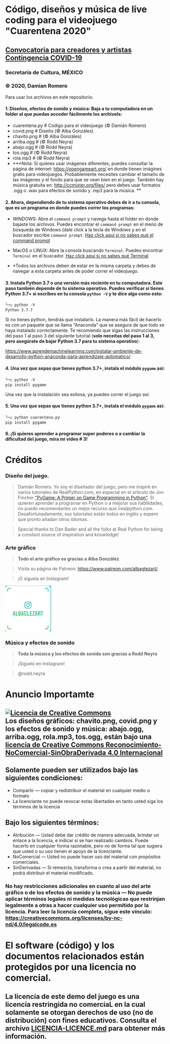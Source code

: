 # Código, diseños y música de live coding para el videojuego "Cuarentena 2020"
## [Convocatoria para creadores y artistas Contingencia COVID-19](https://github.com/damian-romero/cuarentena_2020/blob/master/recursos/convocatoria_contigo_en_la_distancia_guia_herramientas.pdf)
### Secretaría de Cultura, MÉXICO
### © 2020, Damian Romero

Para usar los archivos en este repositorio:

#### 1. Diseños, efectos de sonido y música: Baja a tu computadora en un folder al que puedas acceder fácilmente los archivols: 
  - cuarentena.py  # Código para el videojuego (© Damián Romero)
  - covid.png  # Diseño (© Alba Gonzáles)
  - chavito.png  # (© Alba Gonzáles)
  - arriba.ogg  # (© Rodd Neyra)
  - abajo.ogg  # (© Rodd Neyra)
  - tos.ogg  # (© Rodd Neyra)
  - rola.mp3 # (© Rodd Neyra)
  - **\*Nota: Si quieres usar imágenes diferentes, puedes consultar la página de internet: https://opengameart.org/ en donde tienen imágines gratis para videojuegos. Probablemente necesites cambiar el tamaño de las imágenes y el fondo para que se vean bien en el juego. También hay música gratuita en: http://ccmixter.org/files/ pero debes usar formatos .ogg o .wav para efectos de sonido y .mp3 para la música.
**

#### 2. Ahora, dependiendo de tu sistema operativo debes de ir a tu consola, que es un programa en donde puedes correr los programas:

- WINDOWS: Abre el ```command prompt``` y navega hasta el folder en donde bajaste los archivos. Puedes encontrar el ```command prompt``` en el menú de búsqueda de Windows (dale click a la tecla de Windows y en el buscador escribe ```command prompt```. [Haz click aquí si no sabes qué el command prompt](https://es.wikipedia.org/wiki/S%C3%ADmbolo_del_sistema)

- MacOS o LINUX: Abre la consola buscando ```Terminal```. Puedes encontrar ```Terminal``` en el buscador. [Haz click aquí si no sabes qué Terminal](https://en.wikipedia.org/wiki/Linux_console)

- \*Todos los archivos deben de estar en la misma carpeta y debes de navegar a esta carpeta antes de poder correr el videojuego. 

#### 3. Instala Python 3.7 o una versión más reciente en tu computadora. Este paso también depende de tu sistema operativo. Puedes verificar si tienes Python 3.7+ si escribes en tu consola ```python -V``` y te dice algo como esto:

```
╰─○ python -V
Python 3.7.7
```

Si no tienes python, tendrás que instalarlo. La manera más fácil de hacerlo es con un paquete que se llama "Anaconda" que se asegura de que todo se haya instalado correctamente. Te recomiendo que sigas las instrucciones del paso 1 al paso 3 del siguiente tutorial (__solo neceitas del paso 1 al 3, pero asegúrate de bajar Python 3.7 para tu sistema operativo__):

https://www.aprendemachinelearning.com/instalar-ambiente-de-desarrollo-python-anaconda-para-aprendizaje-automatico/


#### 4. Una vez que sepas que tienes python 3.7+, instala el módulo ```pygame``` así:
```
╰─○ python -V
pip install pygame
```

Una vez que la instalación sea exitosa, ya puedes correr el juego así:

#### 5. Una vez que sepas que tienes python 3.7+, instala el módulo ```pygame``` así:
```
╰─○ python cuarentena.py
pip install pygame
```

#### 6. ¡Si quieres aprender a programar super poderes o a cambiar la dificultad del juego, mira mi video # 3!


# Créditos

### Diseño del juego.
> Damián Romero. Yo soy el diseñador del juego, pero me inspiré en varios tutoriales de RealPython.com, en especial en el artículo de Jon Fincher ["PyGame: A Primer on Game Programming in Python"](https://realpython.com/pygame-a-primer/). Si quieren aprender a programar en Python o a mejorar sus habilidades, no puedo recomendarles un mejor recurso que /realpython.com. Desafortunadamente, sus tutoriales están todos en inglés y espero que pronto añadan otros idiomas.

> Special thanks to Dan Bader and all the folks at Real Python for being a constant source of inspiration and knowledge!

### Arte gráfico

> **Todo el arte gráfico es gracias a Alba González**

> Visita su página de Patreon: https://www.patreon.com/albaglezart/

> ¡O síguela en Instagram!

![@albaglezart](recursos/IMG_1483.JPG "AlbaGlezArt")

### Música y efectos de sonido

> **Toda la música y los efectos de sonido son gracias a Rodd Neyra**

> ¡Síguelo en Instagram! 

> @rodd.neyra

# Anuncio Importamte

## <a rel="license" href="http://creativecommons.org/licenses/by-nc-nd/4.0/"><img alt="Licencia de Creative Commons" style="border-width:0" src="https://i.creativecommons.org/l/by-nc-nd/4.0/88x31.png" /></a><br />Los diseños gráficos: chavito.png, covid.png y los efectos de sonido y música: abajo.ogg, arriba.ogg, rola.mp3, tos.ogg, están bajo una <a rel="license" href="http://creativecommons.org/licenses/by-nc-nd/4.0/">licencia de Creative Commons Reconocimiento-NoComercial-SinObraDerivada 4.0 Internacional</a>


## Solamente pueden ser utilizados bajo las siguientes condiciones:

- Compartir — copiar y redistribuir el material en cualquier medio o formato
- La licenciante no puede revocar estas libertades en tanto usted siga los términos de la licencia

## Bajo los siguientes términos:

- Atribución — Usted debe dar crédito de manera adecuada, brindar un enlace a la licencia, e indicar si se han realizado cambios. Puede hacerlo en cualquier forma razonable, pero no de forma tal que sugiera que usted o su uso tienen el apoyo de la licenciante.
-  NoComercial — Usted no puede hacer uso del material con propósitos comerciales.
- SinDerivadas — Si remezcla, transforma o crea a partir del material, no podrá distribuir el material modificado.

### No hay restricciones adicionales en cuanto al uso del arte gráfico o de los efectos de sonido y la música — No puede aplicar términos legales ni medidas tecnológicas que restrinjan legalmente a otras a hacer cualquier uso permitido por la licencia. Para leer la licencia completa, sigue este vínculo: https://creativecommons.org/licenses/by-nc-nd/4.0/legalcode.es

# El software (código) y los documentos relacionados están protegidos por una licencia no comercial.

## La licencia de este demo del juego es una licencia restringida no comerciaL en la cual solamente se otorgan derechos de uso (no de distribución) con fines educativos. Consulta el archivo [LICENCIA-LICENCE.md](https://github.com/damian-romero/cuarentena_2020/blob/master/LICENCIA-LICENCE.md) para obtener más información.
